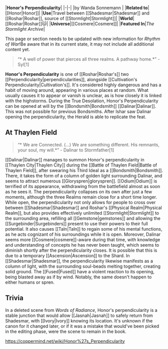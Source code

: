 |**Honor's Perpendicularity**|
|-|-|
|by  Wanda Sonnemann |
|**Related to**|[[Honor\|Honor]]|
|**Use**|Travel between [[Shadesmar\|Shadesmar]] and [[Roshar\|Roshar]], source of [[Stormlight\|Stormlight]]|
|**World**|[[Roshar\|Roshar]]🐱︎|
|**Universe**|[[Cosmere\|Cosmere]]|
|**Featured In**|*The Stormlight Archive*|

This page or section needs to be updated with new information for *Rhythm of War*!Be aware that in its current state, it may not include all additional content yet.

>“* A well of power that pierces all three realms. A pathway home.*”
\- Syl[1]


**Honor's Perpendicularity** is one of [[Roshar\|Roshar's]] two [[Perpendicularity\|perpendicularities]], alongside [[Cultivation's Perpendicularity\|Cultivation's]].
It's considered highly dangerous and has a habit of moving around, appearing in various places at random. What usually causes it to appear or vanish is unclear, as is how closely it is linked with the highstorms. During the True Desolation, Honor's Perpendicularity can be opened at will by the [[Bondsmith\|Bondsmith]] [[Dalinar\|Dalinar]]. This was not possible for previous Bondsmiths. After Ishar saw Dalinar opening the perpendicularity, the Herald is able to replicate the feat.

## At Thaylen Field
>“* We are Connected. (...) We are something different. His remnants, your soul, my will.*”
\- Dalinar to Stormfather[1]


[[Dalinar\|Dalinar]] manages to summon Honor's perpendicularity in [[Thaylen City\|Thaylen City]] during the [[Battle of Thaylen Field\|Battle of Thaylen Field]], after swearing his Third Ideal as a [[Bondsmith\|Bondsmith]]. There, it takes the form of a column of golden light surrounding Dalinar, and seems to attract numerous [[Gloryspren\|gloryspren]]. [[Odium\|Odium]] is terrified of its appearance, withdrawing from the battlefield almost as soon as he sees it. The perpendicularity collapses on its own after just a few moments, although the three Realms remain close for a short time longer.
While open, the perpendicularity not only allows for people to cross over between [[Shadesmar\|Shadesmar]] and Roshar's [[Physical Realm\|Physical Realm]], but also provides effectively unlimited [[Stormlight\|Stormlight]] to the surrounding area, refilling all [[Gemstone\|gemstones]] and allowing the [[Surgebinder\|Surgebinders]] present to use their powers to their full potential. It also causes [[Taln\|Taln]] to regain some of his mental functions, as he acts cognizant of his surroundings while it is open. Moreover, Dalinar seems more [[Cosmere\|cosmere]]-aware during that time, with knowledge and understanding of concepts he has never been taught, which seems to diminish shortly after the perpendicularity closes. It is possible that this is due to a temporary [[Ascension\|Ascension]] to the Shard.
In [[Shadesmar\|Shadesmar]], the perpendicularity likewise manifests as a column of light, with the surrounding soul-beads melting together, creating solid ground. The [[Fused\|Fused]] have a violent reaction to its opening, being blasted away as if by wind. Notably, the same doesn't happen to either humans or spren.

## Trivia
In a deleted scene from *Words of Radiance*, Honor's perpendicularity is a stable junction that would allow [[Jasnah\|Jasnah]] to safely return from Shadesmar, with [[Ivory\|Ivory]] knowing its location. It's unknown if the canon for it changed later, or if it was a mistake that would've been picked in the editing phase, were the scene to remain in the book.


https://coppermind.net/wiki/Honor%27s_Perpendicularity